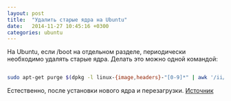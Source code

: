 ```yaml
---
layout: post
title:  "Удалить старые ядра на Ubuntu"
date:   2014-11-27 10:45:16 +0300
categories: ubuntu
---
```


На Ubuntu, если /boot на отдельном разделе, периодически необходимо удалять старые ядра. Делать это можно одной командой:

```bash

sudo apt-get purge $(dpkg -l linux-{image,headers}-"[0-9]*" | awk '/ii/{print $2}' | grep -ve "$(uname -r | sed -r 's/-[a-z]+//')")

```

Естественно, после установки нового ядра и перезагрузки. [Источник](http://askubuntu.com/questions/89710/how-do-i-free-up-more-space-in-boot "Источник")
<!--more-->

